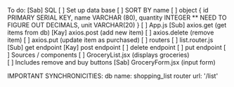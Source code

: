 To do:
[Sab] SQL
    [ ] Set up data base
        [ ] SORT BY name
        [ ] object {
                id PRIMARY SERIAL KEY, 
                name VARCHAR (80), 
                quantity INTEGER ** NEED TO FIGURE OUT DECIMALS, 
                unit VARCHAR(20)
                }
[ ] App.js
    [Sub] axios.get (get items from db)
    [Kay] axios.post (add new item)
    [ ] axios.delete (remove item)
    [ ] axios.put (update item as purchased)
[ ] routers
    [ ] list.router.js
        [Sub] get endpoint
        [Kay] post endpoint
        [ ] delete endpoint
        [ ] put endpoint
[ ] Sources / components
    [ ] GroceryList.jsx (displays groceries)   
        [ ] Includes remove and buy buttons
    [Sab] GroceryForm.jsx (input form)


IMPORTANT SYNCHRONICITIES:
db name: shopping_list
router url: '/list'

